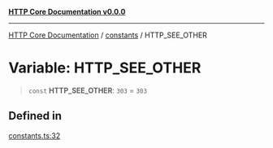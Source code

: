 [**HTTP Core Documentation v0.0.0**](../../README.md)

***

[HTTP Core Documentation](../../modules.md) / [constants](../README.md) / HTTP\_SEE\_OTHER

# Variable: HTTP\_SEE\_OTHER

> `const` **HTTP\_SEE\_OTHER**: `303` = `303`

## Defined in

[constants.ts:32](https://github.com/stonemjs/http-core/blob/89981cacc9858cf786fba9df03b328b6b56a5b75/src/constants.ts#L32)
